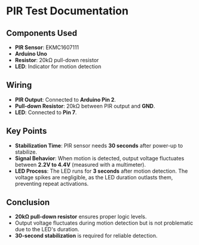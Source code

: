 # PIR Test Documentation

## Components Used
- **PIR Sensor**: EKMC1607111
- **Arduino Uno**
- **Resistor**: 20kΩ pull-down resistor
- **LED**: Indicator for motion detection

## Wiring
- **PIR Output**: Connected to **Arduino Pin 2**.
- **Pull-down Resistor**: 20kΩ between PIR output and **GND**.
- **LED**: Connected to **Pin 7**.

## Key Points
- **Stabilization Time**: PIR sensor needs **30 seconds** after power-up to stabilize.
- **Signal Behavior**: When motion is detected, output voltage fluctuates between **2.2V to 4.4V** (measured with a multimeter).
- **LED Process**: The LED runs for **3 seconds** after motion detection. The voltage spikes are negligible, as the LED duration outlasts them, preventing repeat activations.

## Conclusion
- **20kΩ pull-down resistor** ensures proper logic levels.
- Output voltage fluctuates during motion detection but is not problematic due to the LED's duration.
- **30-second stabilization** is required for reliable detection.
